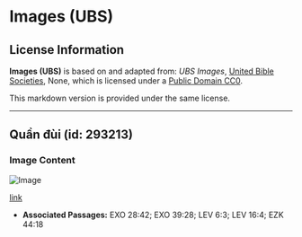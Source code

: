 # Images (UBS)

## License Information

**Images (UBS)** is based on and adapted from: _UBS Images_, [United Bible Societies](https://unitedbiblesocieties.org/), None, which is licensed under a [Public Domain CC0](https://creativecommons.org/public-domain/cc0/).

This markdown version is provided under the same license.



--------------------------------

## Quần đùi (id: 293213)

### Image Content

![Image](https://cdn.aquifer.bible/aquifer-content/resources/Media/WEB-0458_shorts.jpg)

[link](https://cdn.aquifer.bible/aquifer-content/resources/Media/WEB-0458_shorts.jpg)

* **Associated Passages:** EXO 28:42; EXO 39:28; LEV 6:3; LEV 16:4; EZK 44:18

